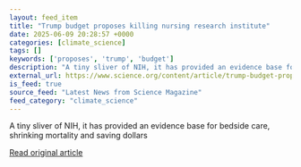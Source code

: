 ```yaml
---
layout: feed_item
title: "Trump budget proposes killing nursing research institute"
date: 2025-06-09 20:28:57 +0000
categories: [climate_science]
tags: []
keywords: ['proposes', 'trump', 'budget']
description: "A tiny sliver of NIH, it has provided an evidence base for bedside care, shrinking mortality and saving dollars"
external_url: https://www.science.org/content/article/trump-budget-proposes-killing-nursing-research-institute
is_feed: true
source_feed: "Latest News from Science Magazine"
feed_category: "climate_science"
---
```


A tiny sliver of NIH, it has provided an evidence base for bedside care, shrinking mortality and saving dollars

[Read original article](https://www.science.org/content/article/trump-budget-proposes-killing-nursing-research-institute)
